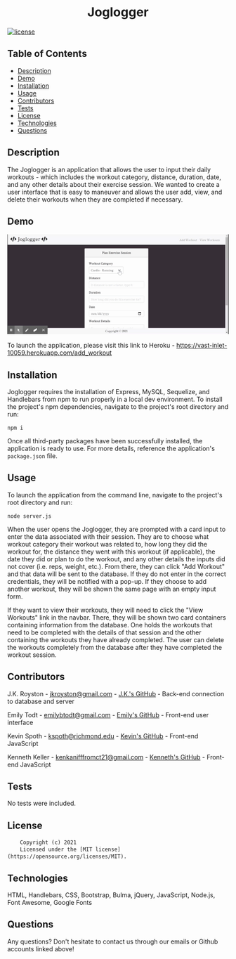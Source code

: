 <h1 align="center">Joglogger</h1>

  [![license](https://img.shields.io/static/v1?label=license&message=MIT&color=yellow)](https://opensource.org/licenses/MIT)


## Table of Contents

  - [Description](#description)
  - [Demo](#demo)
  - [Installation](#installation)
  - [Usage](#usage)
  - [Contributors](#contributors)
  - [Tests](#tests)
  - [License](#license)
  - [Technologies](#technologies)
  - [Questions](#questions)

  
  ## Description
  The Joglogger is an application that allows the user to input their daily workouts - which includes the workout category, distance, duration, date, and any other details about their exercise session. We wanted to create a user interface that is easy to maneuver and allows the user add, view, and delete their workouts when they are completed if necessary.

  
  ## Demo

  ![Application Preview](assets/Joglogger.gif)

  To launch the application, please visit this link to Heroku - https://vast-inlet-10059.herokuapp.com/add_workout
  
  ## Installation
  Joglogger requires the installation of Express, MySQL, Sequelize, and Handlebars from npm to run properly in a local dev environment. To install the project's npm dependencies, navigate to the project's root directory and run:

  ```
  npm i
  ``` 
 
  Once all third-party packages have been successfully installed, the application is ready to use. For more details, reference the application's ```package.json``` file.
  
  ## Usage
  To launch the application from the command line, navigate to the project's root directory and run:
  ```
  node server.js
  ```
  
  When the user opens the Joglogger, they are prompted with a card input to enter the data associated with their session. They are to choose what workout category their workout was related to, how long they did the workout for, the distance they went with this workout (if applicable), the date they did or plan to do the workout, and any other details the inputs did not cover (i.e. reps, weight, etc.). From there, they can click "Add Workout" and that data will be sent to the database. If they do not enter in the correct credentials, they will be notified with a pop-up. If they choose to add another workout, they will be shown the same page with an empty input form. 
  
  If they want to view their workouts, they will need to click the "View Workouts" link in the navbar. There, they will be shown two card containers containing information from the database. One holds the workouts that need to be completed with the details of that session and the other containing the workouts they have already completed. The user can delete the workouts completely from the database after they have completed the workout session.


  ## Contributors
  J.K. Royston - <jkroyston@gmail.com> - [J.K.'s GitHub](https://github.com/jxhnkndl) - Back-end connection to database and server

  Emily Todt - <emilybtodt@gmail.com> - [Emily's GitHub](https://www.github.com/todtsies) - Front-end user interface

  Kevin Spoth - <kspoth@richmond.edu> - [Kevin's GitHub](https://github.com/kspoth) - Front-end JavaScript

  Kenneth Keller - <kenkanifffromct21@gmail.com> - [Kenneth's GitHub](https://github.com/kenkanifffromct) - Front-end JavaScript

  ## Tests
  No tests were included.

  ## License
  
        Copyright (c) 2021
        Licensed under the [MIT license](https://opensource.org/licenses/MIT).
      

  ## Technologies
  HTML, Handlebars, CSS, Bootstrap, Bulma, jQuery, JavaScript, Node.js, Font Awesome, Google Fonts


  ## Questions
  Any questions? Don't hesitate to contact us through our emails or Github accounts linked above!
